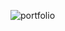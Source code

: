 
![portfolio](https://github.com/abhilash01289/portafolio/assets/106958719/759be5c4-8599-4670-b578-f6364ee305cc)
